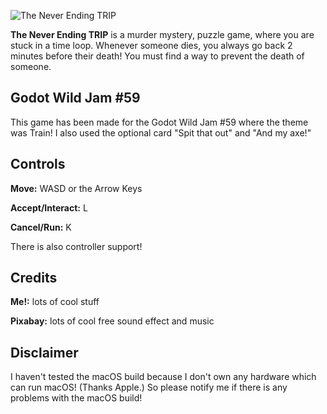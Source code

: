 ![The Never Ending TRIP](https://github.com/TanguyMaynard/TheNeverEndingTRIP/blob/main/assets/logo.svg?raw=true)

**The Never Ending TRIP** is a murder mystery, puzzle game, where you are stuck in a time loop. Whenever someone dies, you always go back 2 minutes before their death! You must find a way to prevent the death of someone.

## Godot Wild Jam #59

This game has been made for the Godot Wild Jam #59 where the theme was Train! I also used the optional card "Spit that out" and "And my axe!"

## Controls

**Move:** WASD or the Arrow Keys

**Accept/Interact:** L

**Cancel/Run:** K

There is also controller support!

## Credits

**Me!:** lots of cool stuff

**Pixabay:** lots of cool free sound effect and music

## Disclaimer

I haven't tested the macOS build because I don't own any hardware which can run macOS! (Thanks Apple.)
So please notify me if there is any problems with the macOS build!
